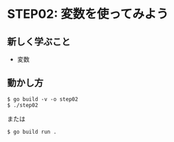 # STEP02: 変数を使ってみよう

## 新しく学ぶこと

* 変数

## 動かし方

```
$ go build -v -o step02
$ ./step02
```

または

```
$ go build run .
```

